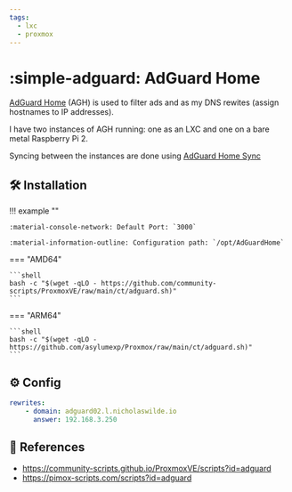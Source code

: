 ```yaml
---
tags:
  - lxc
  - proxmox
---
```

# :simple-adguard: AdGuard Home

[AdGuard Home][1] (AGH) is used to filter ads and as my DNS rewites (assign hostnames to IP addresses).

I have two instances of AGH running: one as an LXC and one on a bare metal Raspberry Pi 2.

Syncing between the instances are done using [AdGuard Home Sync][2]

## :hammer_and_wrench: Installation

!!! example ""

    :material-console-network: Default Port: `3000`

    :material-information-outline: Configuration path: `/opt/AdGuardHome`
    
=== "AMD64"

    ```shell
    bash -c "$(wget -qLO - https://github.com/community-scripts/ProxmoxVE/raw/main/ct/adguard.sh)"
    ```

=== "ARM64"

    ```shell
    bash -c "$(wget -qLO - https://github.com/asylumexp/Proxmox/raw/main/ct/adguard.sh)"
    ```

## :gear: Config

```yaml title="/opt/AdGuardHome/AdGuardHome.yaml"
rewrites:
    - domain: adguard02.l.nicholaswilde.io
      answer: 192.168.3.250
```

## :link: References

- <https://community-scripts.github.io/ProxmoxVE/scripts?id=adguard>
- <https://pimox-scripts.com/scripts?id=adguard>

[1]: <https://adguard.com/en/adguard-home/overview.html>
[2]: <./adguard-sync.md>
